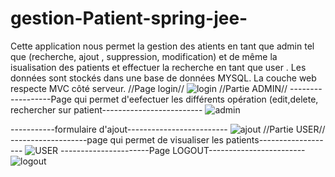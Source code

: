 # gestion-Patient-spring-jee-
Cette application nous permet la gestion des atients en tant que admin tel que (recherche, ajout , suppression, modification)
et de même la isualisation des patients et effectuer la recherche en tant que user .
Les données sont stockés dans une base de données MYSQL.
La couche web respecte MVC côté serveur.
//Page login//
![login](https://user-images.githubusercontent.com/101670086/165437638-a1795b02-449a-43bb-8029-a332c39d63aa.PNG)
//Partie ADMIN//
------------------Page qui permet d'eefectuer les différents opération (edit,delete, rechercher sur patient-------------------------
![admin](https://user-images.githubusercontent.com/101670086/165437781-30db403e-495e-4907-9e38-4d10582f9d9a.PNG)

-----------formulaire d'ajout-------------------------
![ajout](https://user-images.githubusercontent.com/101670086/165437832-af016c48-d0de-4185-8a6b-884e3044cacb.PNG)
//Partie USER//
-------------------page qui permet de visualiser les patients-------------------
![USER](https://user-images.githubusercontent.com/101670086/165437926-a8898026-e550-4190-bb63-f15febf37347.PNG)
----------------------Page LOGOUT------------------------
![logout](https://user-images.githubusercontent.com/101670086/165437961-af1e6a76-6be6-4581-a797-be808e6265fd.PNG)



